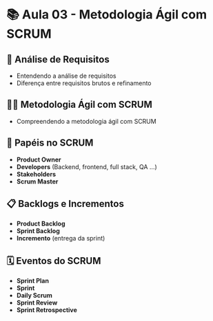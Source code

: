 # 📚 Aula 03 - Metodologia Ágil com SCRUM

## 📝 Análise de Requisitos
- Entendendo a análise de requisitos
- Diferença entre requisitos brutos e refinamento

## 🏃‍♀️ Metodologia Ágil com SCRUM
- Compreendendo a metodologia ágil com SCRUM

## 👥 Papéis no SCRUM
- **Product Owner**
- **Developers** (Backend, frontend, full stack, QA ...)
- **Stakeholders**
- **Scrum Master**

## 📋 Backlogs e Incrementos
- **Product Backlog**
- **Sprint Backlog**
- **Incremento** (entrega da sprint)

## 🗓️ Eventos do SCRUM
- **Sprint Plan**
- **Sprint**
- **Daily Scrum**
- **Sprint Review**
- **Sprint Retrospective**

<img src="https://blog.zeev.it/wp-content/uploads/2022/01/scrum.jpg" alt="" class="perfil">